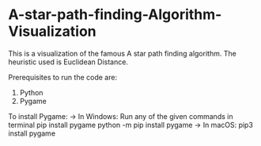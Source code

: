 # A-star-path-finding-Algorithm-Visualization

This is a visualization of the famous A star path finding algorithm. The heuristic used is Euclidean Distance.


Prerequisites to run the code are:
  1. Python
  2. Pygame
  
To install Pygame:
  -> In Windows: Run any of the given commands in terminal
      pip install pygame
      python -m pip install pygame
  -> In macOS:
      pip3 install pygame
